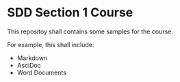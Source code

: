 # SDD Section 1 Course

This repositoy shall contains some samples for the course.

For example, this shall include:
- Markdown
- AsciDoc
- Word Documents

